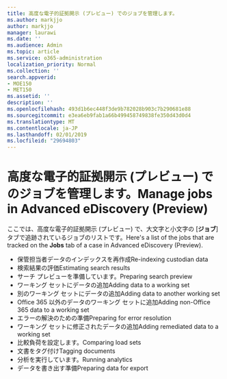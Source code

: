 ```yaml
---
title: 高度な電子的証拠開示 (プレビュー) でのジョブを管理します。
ms.author: markjjo
author: markjjo
manager: laurawi
ms.date: ''
ms.audience: Admin
ms.topic: article
ms.service: o365-administration
localization_priority: Normal
ms.collection: ''
search.appverid:
- MOE150
- MET150
ms.assetid: ''
description: ''
ms.openlocfilehash: 493d1b6ec448f3de9b782028b903c7b290681e88
ms.sourcegitcommit: e3ea6eb9fab1a66b499458749838fe350d43d0d4
ms.translationtype: MT
ms.contentlocale: ja-JP
ms.lasthandoff: 02/01/2019
ms.locfileid: "29694803"
---
```

# <a name="manage-jobs-in-advanced-ediscovery-preview"></a><span data-ttu-id="4c392-102">高度な電子的証拠開示 (プレビュー) でのジョブを管理します。</span><span class="sxs-lookup"><span data-stu-id="4c392-102">Manage jobs in Advanced eDiscovery (Preview)</span></span>

<span data-ttu-id="4c392-103">ここでは、高度な電子的証拠開示 (プレビュー) で、大文字と小文字の [**ジョブ**] タブで追跡されているジョブのリストです。</span><span class="sxs-lookup"><span data-stu-id="4c392-103">Here's a list of the jobs that are tracked on the **Jobs** tab of a case in Advanced eDiscovery (Preview).</span></span>

- <span data-ttu-id="4c392-104">保管担当者データのインデックスを再作成</span><span class="sxs-lookup"><span data-stu-id="4c392-104">Re-indexing custodian data</span></span>
- <span data-ttu-id="4c392-105">検索結果の評価</span><span class="sxs-lookup"><span data-stu-id="4c392-105">Estimating search results</span></span>
- <span data-ttu-id="4c392-106">サーチ プレビューを準備しています。</span><span class="sxs-lookup"><span data-stu-id="4c392-106">Preparing search preview</span></span>
- <span data-ttu-id="4c392-107">ワーキング セットにデータの追加</span><span class="sxs-lookup"><span data-stu-id="4c392-107">Adding data to a working set</span></span>
- <span data-ttu-id="4c392-108">別のワーキング セットにデータの追加</span><span class="sxs-lookup"><span data-stu-id="4c392-108">Adding data to another working set</span></span>
- <span data-ttu-id="4c392-109">Office 365 以外のデータのワーキング セットに追加</span><span class="sxs-lookup"><span data-stu-id="4c392-109">Adding non-Office 365 data to a working set</span></span>
- <span data-ttu-id="4c392-110">エラーの解決のための準備</span><span class="sxs-lookup"><span data-stu-id="4c392-110">Preparing for error resolution</span></span>
- <span data-ttu-id="4c392-111">ワーキング セットに修正されたデータの追加</span><span class="sxs-lookup"><span data-stu-id="4c392-111">Adding remediated data to a working set</span></span>
- <span data-ttu-id="4c392-112">比較負荷を設定します。</span><span class="sxs-lookup"><span data-stu-id="4c392-112">Comparing load sets</span></span>
- <span data-ttu-id="4c392-113">文書をタグ付け</span><span class="sxs-lookup"><span data-stu-id="4c392-113">Tagging documents</span></span>
- <span data-ttu-id="4c392-114">分析を実行しています。</span><span class="sxs-lookup"><span data-stu-id="4c392-114">Running analytics</span></span>
- <span data-ttu-id="4c392-115">データを書き出す準備</span><span class="sxs-lookup"><span data-stu-id="4c392-115">Preparing data for export</span></span>
